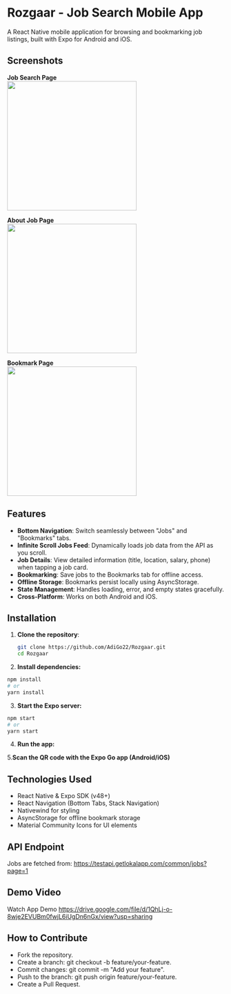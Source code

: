 # Rozgaar - Job Search Mobile App

A React Native mobile application for browsing and bookmarking job listings, built with Expo for Android and iOS.

## Screenshots

**Job Search Page**  
<img src="https://github.com/user-attachments/assets/75f1b7f5-304e-4fb4-9ee0-e76ce66cf130" width="300">  

**About Job Page**  
<img src="https://github.com/user-attachments/assets/2a5139b0-2327-4475-b5a3-93d207bb7c39" width="300">  

**Bookmark Page**  
<img src="https://github.com/user-attachments/assets/96c4022c-e914-454a-b0e2-aa0328a3ecc7" width="300">

## Features

- **Bottom Navigation**: Switch seamlessly between "Jobs" and "Bookmarks" tabs.
- **Infinite Scroll Jobs Feed**: Dynamically loads job data from the API as you scroll.
- **Job Details**: View detailed information (title, location, salary, phone) when tapping a job card.
- **Bookmarking**: Save jobs to the Bookmarks tab for offline access.
- **Offline Storage**: Bookmarks persist locally using AsyncStorage.
- **State Management**: Handles loading, error, and empty states gracefully.
- **Cross-Platform**: Works on both Android and iOS.

## Installation

1. **Clone the repository**:
   ```bash
   git clone https://github.com/AdiGo22/Rozgaar.git
   cd Rozgaar
   ```
2. **Install dependencies:**

```bash
npm install
# or
yarn install
```
3. **Start the Expo server:**

```bash
npm start
# or
yarn start
```
4. **Run the app:**

5.**Scan the QR code with the Expo Go app (Android/iOS)** 


## Technologies Used
- React Native & Expo SDK (v48+)
- React Navigation (Bottom Tabs, Stack Navigation)
- Nativewind for styling
- AsyncStorage for offline bookmark storage
- Material Community Icons for UI elements


## API Endpoint
Jobs are fetched from:
https://testapi.getlokalapp.com/common/jobs?page=1

## Demo Video
Watch App Demo
https://drive.google.com/file/d/1QhLj-o-8wje2EVUBm0fwjL6iUgDn6nGx/view?usp=sharing

## How to Contribute
- Fork the repository.
- Create a branch: git checkout -b feature/your-feature.
- Commit changes: git commit -m "Add your feature".
- Push to the branch: git push origin feature/your-feature.
- Create a Pull Request.

